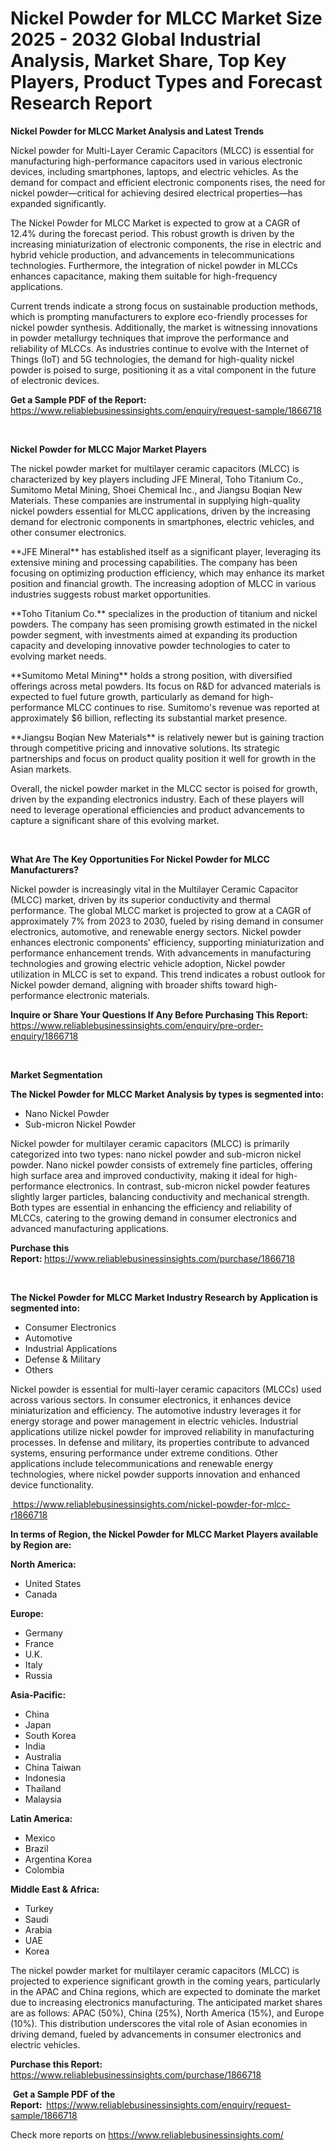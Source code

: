 <p><h1>Nickel Powder for MLCC Market Size 2025 - 2032 Global Industrial Analysis, Market Share, Top Key Players, Product Types and Forecast Research Report</h1></p><p><strong>Nickel Powder for MLCC Market Analysis and Latest Trends</strong></p>
<p><p>Nickel powder for Multi-Layer Ceramic Capacitors (MLCC) is essential for manufacturing high-performance capacitors used in various electronic devices, including smartphones, laptops, and electric vehicles. As the demand for compact and efficient electronic components rises, the need for nickel powder—critical for achieving desired electrical properties—has expanded significantly. </p><p>The Nickel Powder for MLCC Market is expected to grow at a CAGR of 12.4% during the forecast period. This robust growth is driven by the increasing miniaturization of electronic components, the rise in electric and hybrid vehicle production, and advancements in telecommunications technologies. Furthermore, the integration of nickel powder in MLCCs enhances capacitance, making them suitable for high-frequency applications. </p><p>Current trends indicate a strong focus on sustainable production methods, which is prompting manufacturers to explore eco-friendly processes for nickel powder synthesis. Additionally, the market is witnessing innovations in powder metallurgy techniques that improve the performance and reliability of MLCCs. As industries continue to evolve with the Internet of Things (IoT) and 5G technologies, the demand for high-quality nickel powder is poised to surge, positioning it as a vital component in the future of electronic devices.</p></p>
<p><strong>Get a Sample PDF of the Report:&nbsp;</strong> <a href="https://www.reliablebusinessinsights.com/enquiry/request-sample/1866718?utm_campaign=3325&utm_medium=2&utm_source=Github&utm_content=ia&utm_term=03042025&utm_id=nickel-powder-for-mlcc">https://www.reliablebusinessinsights.com/enquiry/request-sample/1866718</a></p>
<p>&nbsp;</p>
<p><strong>Nickel Powder for MLCC Major Market Players</strong></p>
<p><p>The nickel powder market for multilayer ceramic capacitors (MLCC) is characterized by key players including JFE Mineral, Toho Titanium Co., Sumitomo Metal Mining, Shoei Chemical Inc., and Jiangsu Boqian New Materials. These companies are instrumental in supplying high-quality nickel powders essential for MLCC applications, driven by the increasing demand for electronic components in smartphones, electric vehicles, and other consumer electronics.</p><p>**JFE Mineral** has established itself as a significant player, leveraging its extensive mining and processing capabilities. The company has been focusing on optimizing production efficiency, which may enhance its market position and financial growth. The increasing adoption of MLCC in various industries suggests robust market opportunities.</p><p>**Toho Titanium Co.** specializes in the production of titanium and nickel powders. The company has seen promising growth estimated in the nickel powder segment, with investments aimed at expanding its production capacity and developing innovative powder technologies to cater to evolving market needs.</p><p>**Sumitomo Metal Mining** holds a strong position, with diversified offerings across metal powders. Its focus on R&D for advanced materials is expected to fuel future growth, particularly as demand for high-performance MLCC continues to rise. Sumitomo's revenue was reported at approximately $6 billion, reflecting its substantial market presence.</p><p>**Jiangsu Boqian New Materials** is relatively newer but is gaining traction through competitive pricing and innovative solutions. Its strategic partnerships and focus on product quality position it well for growth in the Asian markets.</p><p>Overall, the nickel powder market in the MLCC sector is poised for growth, driven by the expanding electronics industry. Each of these players will need to leverage operational efficiencies and product advancements to capture a significant share of this evolving market.</p></p>
<p>&nbsp;</p>
<p><strong>What Are The Key Opportunities For Nickel Powder for MLCC Manufacturers?</strong></p>
<p><p>Nickel powder is increasingly vital in the Multilayer Ceramic Capacitor (MLCC) market, driven by its superior conductivity and thermal performance. The global MLCC market is projected to grow at a CAGR of approximately 7% from 2023 to 2030, fueled by rising demand in consumer electronics, automotive, and renewable energy sectors. Nickel powder enhances electronic components' efficiency, supporting miniaturization and performance enhancement trends. With advancements in manufacturing technologies and growing electric vehicle adoption, Nickel powder utilization in MLCC is set to expand. This trend indicates a robust outlook for Nickel powder demand, aligning with broader shifts toward high-performance electronic materials.</p></p>
<p><strong>Inquire or Share Your Questions If Any Before Purchasing This Report:</strong> <a href="https://www.reliablebusinessinsights.com/enquiry/pre-order-enquiry/1866718?utm_campaign=3325&utm_medium=2&utm_source=Github&utm_content=ia&utm_term=03042025&utm_id=nickel-powder-for-mlcc">https://www.reliablebusinessinsights.com/enquiry/pre-order-enquiry/1866718</a></p>
<p>&nbsp;</p>
<p><strong>Market Segmentation</strong></p>
<p><strong>The Nickel Powder for MLCC Market Analysis by types is segmented into:</strong></p>
<p><ul><li>Nano Nickel Powder</li><li>Sub-micron Nickel Powder</li></ul></p>
<p><p>Nickel powder for multilayer ceramic capacitors (MLCC) is primarily categorized into two types: nano nickel powder and sub-micron nickel powder. Nano nickel powder consists of extremely fine particles, offering high surface area and improved conductivity, making it ideal for high-performance electronics. In contrast, sub-micron nickel powder features slightly larger particles, balancing conductivity and mechanical strength. Both types are essential in enhancing the efficiency and reliability of MLCCs, catering to the growing demand in consumer electronics and advanced manufacturing applications.</p></p>
<p><strong>Purchase this Report:&nbsp;</strong><a href="https://www.reliablebusinessinsights.com/purchase/1866718?utm_campaign=3325&utm_medium=2&utm_source=Github&utm_content=ia&utm_term=03042025&utm_id=nickel-powder-for-mlcc">https://www.reliablebusinessinsights.com/purchase/1866718</a></p>
<p>&nbsp;</p>
<p><strong>The Nickel Powder for MLCC Market Industry Research by Application is segmented into:</strong></p>
<p><ul><li>Consumer Electronics</li><li>Automotive</li><li>Industrial Applications</li><li>Defense & Military</li><li>Others</li></ul></p>
<p><p>Nickel powder is essential for multi-layer ceramic capacitors (MLCCs) used across various sectors. In consumer electronics, it enhances device miniaturization and efficiency. The automotive industry leverages it for energy storage and power management in electric vehicles. Industrial applications utilize nickel powder for improved reliability in manufacturing processes. In defense and military, its properties contribute to advanced systems, ensuring performance under extreme conditions. Other applications include telecommunications and renewable energy technologies, where nickel powder supports innovation and enhanced device functionality.</p></p>
<p><a href="https://www.reliablebusinessinsights.com/nickel-powder-for-mlcc-r1866718?utm_campaign=3325&utm_medium=2&utm_source=Github&utm_content=ia&utm_term=03042025&utm_id=nickel-powder-for-mlcc">&nbsp;https://www.reliablebusinessinsights.com/nickel-powder-for-mlcc-r1866718</a></p>
<p><strong>In terms of Region, the Nickel Powder for MLCC Market Players available by Region are:</strong></p>
<p>
    <p> <strong> North America: </strong>
        <ul>
            <li>United States</li>
            <li>Canada</li>
        </ul>
        </p> 
    <p> <strong> Europe: </strong>
        <ul>
            <li>Germany</li>
            <li>France</li>
            <li>U.K.</li>
            <li>Italy</li>
            <li>Russia</li>
        </ul>
        </p> 
    <p> <strong> Asia-Pacific: </strong>
        <ul>
            <li>China</li>
            <li>Japan</li>
            <li>South Korea</li>
            <li>India</li>
            <li>Australia</li>
            <li>China Taiwan</li>
            <li>Indonesia</li>
            <li>Thailand</li>
            <li>Malaysia</li>
        </ul>
        </p> 
    <p> <strong> Latin America: </strong>
        <ul>
            <li>Mexico</li>
            <li>Brazil</li>
            <li>Argentina Korea</li>
            <li>Colombia</li>
        </ul>
        </p> 
    <p> <strong> Middle East & Africa: </strong>
        <ul>
            <li>Turkey</li>
            <li>Saudi</li>
            <li>Arabia</li>
            <li>UAE</li>
            <li>Korea</li>
        </ul>
    </p>
    </p>
<p><p>The nickel powder market for multilayer ceramic capacitors (MLCC) is projected to experience significant growth in the coming years, particularly in the APAC and China regions, which are expected to dominate the market due to increasing electronics manufacturing. The anticipated market shares are as follows: APAC (50%), China (25%), North America (15%), and Europe (10%). This distribution underscores the vital role of Asian economies in driving demand, fueled by advancements in consumer electronics and electric vehicles.</p></p>
<p><strong>Purchase this Report: </strong><a href="https://www.reliablebusinessinsights.com/purchase/1866718?utm_campaign=3325&utm_medium=2&utm_source=Github&utm_content=ia&utm_term=03042025&utm_id=nickel-powder-for-mlcc">https://www.reliablebusinessinsights.com/purchase/1866718</a></p>
<p>&nbsp;<strong>Get a Sample PDF of the Report:&nbsp;&nbsp;</strong><a href="https://www.reliablebusinessinsights.com/enquiry/request-sample/1866718?utm_campaign=3325&utm_medium=2&utm_source=Github&utm_content=ia&utm_term=03042025&utm_id=nickel-powder-for-mlcc">https://www.reliablebusinessinsights.com/enquiry/request-sample/1866718</a></p>
<p><strong></strong></p>
<p>Check more reports on <a href="https://www.reliablebusinessinsights.com/?utm_campaign=3325&utm_medium=2&utm_source=Github&utm_content=ia&utm_term=03042025&utm_id=nickel-powder-for-mlcc">https://www.reliablebusinessinsights.com/</a></p>